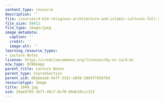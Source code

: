 ```yaml
---
content_type: resource
description: ''
file: /courses/4-614-religious-architecture-and-islamic-cultures-fall-2002/2dae5f953e7f49c78cf009ab10ccc313_1049.jpg
file_size: 58412
file_type: image/jpeg
image_metadata:
  caption: ''
  credit: ''
  image-alt: ''
learning_resource_types:
- Lecture Notes
license: https://creativecommons.org/licenses/by-nc-sa/4.0/
ocw_type: OCWImage
parent_title: Lecture Notes
parent_type: CourseSection
parent_uid: 68abeaab-4eff-532c-e858-18d3ffb567bd
resourcetype: Image
title: 1049.jpg
uid: 2dae5f95-3e7f-49c7-8cf0-09ab10ccc313
---
```

